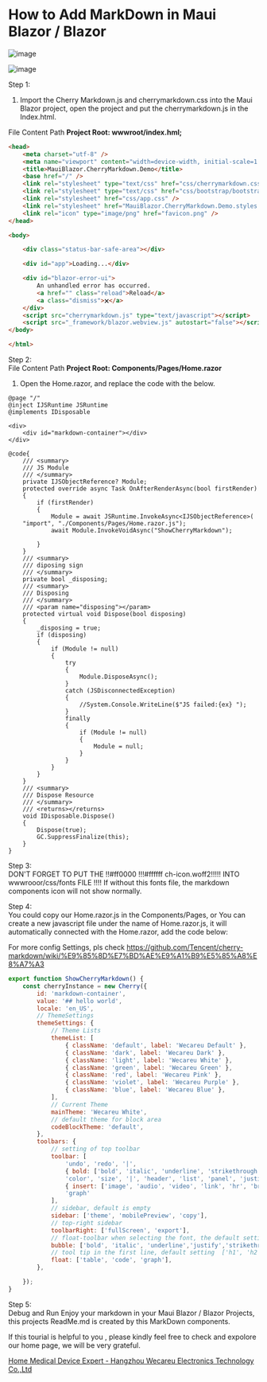 # How to Add MarkDown in Maui Blazor / Blazor
![image](https://github.com/user-attachments/assets/4863bd3d-69e9-4e59-8df3-4469706149a8)

![image](https://github.com/user-attachments/assets/0c17c9ee-78ba-4d18-b6ae-834d68261f59)

Step 1:

1. Import the Cherry Markdown.js and cherrymarkdown.css into the Maui Blazor project, open the project and put the cherrymarkdown.js in the Index.html.

File Content Path
**Project Root: wwwroot/index.hml;**

```html
<head>
    <meta charset="utf-8" />
    <meta name="viewport" content="width=device-width, initial-scale=1.0, maximum-scale=1.0, user-scalable=no, viewport-fit=cover" />
    <title>MauiBlazor.CherryMarkdown.Demo</title>
    <base href="/" />
    <link rel="stylesheet" type="text/css" href="css/cherrymarkdown.css" />
    <link rel="stylesheet" type="text/css" href="css/bootstrap/bootstrap.min.css" />
    <link rel="stylesheet" href="css/app.css" />
    <link rel="stylesheet" href="MauiBlazor.CherryMarkdown.Demo.styles.css" />
    <link rel="icon" type="image/png" href="favicon.png" />
</head>

<body>

    <div class="status-bar-safe-area"></div>

    <div id="app">Loading...</div>

    <div id="blazor-error-ui">
        An unhandled error has occurred.
        <a href="" class="reload">Reload</a>
        <a class="dismiss">🗙</a>
    </div>
    <script src="cherrymarkdown.js" type="text/javascript"></script>
    <script src="_framework/blazor.webview.js" autostart="false"></script>
</body>

</html>
```
Step 2:<br>
File Content Path
**Project Root: Components/Pages/Home.razor**

1. Open the Home.razor, and replace the code with the below.<br>

``` 
@page "/"
@inject IJSRuntime JSRuntime
@implements IDisposable

<div>
    <div id="markdown-container"></div>
</div>

@code{
    /// <summary>
    /// JS Module
    /// </summary>
    private IJSObjectReference? Module;
    protected override async Task OnAfterRenderAsync(bool firstRender)
    {
        if (firstRender)
        {
            Module = await JSRuntime.InvokeAsync<IJSObjectReference>(
    "import", "./Components/Pages/Home.razor.js");
            await Module.InvokeVoidAsync("ShowCherryMarkdown");

        }
    }
    /// <summary>
    /// diposing sign
    /// </summary>
    private bool _disposing;
    /// <summary>
    /// Disposing
    /// </summary>
    /// <param name="disposing"></param>
    protected virtual void Dispose(bool disposing)
    {
        _disposing = true;
        if (disposing)
        {
            if (Module != null)
            {
                try
                {
                    Module.DisposeAsync();
                }
                catch (JSDisconnectedException)
                {
                    //System.Console.WriteLine($"JS failed:{ex} ");
                }
                finally
                {
                    if (Module != null)
                    {
                        Module = null;
                    }
                }
            }
        }
    }
    /// <summary>
    /// Dispose Resource
    /// </summary>
    /// <returns></returns>
    void IDisposable.Dispose()
    {
        Dispose(true);
        GC.SuppressFinalize(this);
    }
}
```
Step 3:<br>
DON'T FORGET TO PUT THE !!#ff0000 !!!#ffffff ch-icon.woff2!!!!! INTO wwwrooor/css/fonts FILE !!!!
If without this fonts file, the markdown components icon will not show normally.

Step 4:<br>
You could copy our Home.razor.js in the Components/Pages, or You can create a new javascript file under the name of Home.razor.js, it will automatically connected with the Home.razor, add the code below:

For more config Settings, pls check https://github.com/Tencent/cherry-markdown/wiki/%E9%85%8D%E7%BD%AE%E9%A1%B9%E5%85%A8%E8%A7%A3

```javascript
export function ShowCherryMarkdown() {
    const cherryInstance = new Cherry({
        id: 'markdown-container',
        value: '## hello world',
        locale: 'en_US',
        // ThemeSettings
        themeSettings: {
            // Theme Lists
            themeList: [
                { className: 'default', label: 'Wecareu Default' },
                { className: 'dark', label: 'Wecareu Dark' },
                { className: 'light', label: 'Wecareu White' },
                { className: 'green', label: 'Wecareu Green' },
                { className: 'red', label: 'Wecareu Pink' },
                { className: 'violet', label: 'Wecareu Purple' },
                { className: 'blue', label: 'Wecareu Blue' },
            ],
            // Current Theme
            mainTheme: 'Wecareu White',
            // default theme for block area
            codeBlockTheme: 'default',
        },
        toolbars: {
            // setting of top toolbar
            toolbar: [
                'undo', 'redo', '|',
                { bold: ['bold', 'italic', 'underline', 'strikethrough', 'sub', 'sup', 'ruby'] },
                'color', 'size', '|', 'header', 'list', 'panel', 'justify','|',
                { insert: ['image', 'audio', 'video', 'link', 'hr', 'br', 'code', 'formula', 'toc', 'table'] },
                'graph'
            ],
            // sidebar, default is empty
            sidebar: ['theme', 'mobilePreview', 'copy'],
            // top-right sidebar
            toolbarRight: ['fullScreen', 'export'],
            // float-toolbar when selecting the font, the default setting is ['bold', 'italic', 'underline', 'strikethrough', 'sub', 'sup', 'quote', '|', 'size', 'color']
            bubble: ['bold', 'italic', 'underline','justify','strikethrough', 'sub', 'sup', 'ruby', '|', 'color', 'size',],
            // tool tip in the first line, default setting  ['h1', 'h2', 'h3', '|', 'checklist', 'quote', 'table', 'code']
            float: ['table', 'code', 'graph'],
        },

    });
}
```
Step 5:<br>
Debug and Run
Enjoy your markdown in your Maui Blazor / Blazor Projects, this projects ReadMe.md is created by this MarkDown components.

If this tourial is helpful to you , please kindly feel free to check and expolore our home page, we will be very grateful.

[Home Medical Device Expert - Hangzhou Wecareu Electronics Technology Co.,Ltd](https://www.wedocareu.com) 

